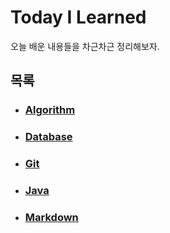 # Today I Learned

오늘 배운 내용들을 차근차근 정리해보자.



## 목록

- ### [Algorithm](./Algorithm)

- ### [Database](./Database)

- ### [Git](./Git)


- ### [Java](./Java)


- ### [Markdown](./Markdown)

